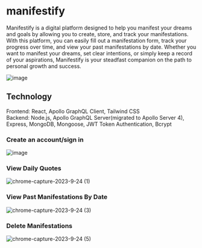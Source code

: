 # manifestify

Manifestify is a digital platform designed to help you manifest your dreams and goals by allowing you to create, store, and track your manifestations. With this platform, you can easily fill out a manifestation form, track your progress over time, and view your past manifestations by date. Whether you want to manifest your dreams, set clear intentions, or simply keep a record of your aspirations, Manifestify is your steadfast companion on the path to personal growth and success.  

![image](https://github.com/jsong73/manifestify/assets/111620893/4025d6d1-3099-4703-8191-9cde1a9a53f8)

## Technology  
Frontend: React, Apollo GraphQL Client, Tailwind CSS  
Backend: Node.js, Apollo GraphQL Server(migrated to Apollo Server 4), Express, MongoDB, Mongoose, JWT Token Authentication, Bcrypt  

### Create an account/sign in

![image](https://github.com/jsong73/manifestify/assets/111620893/853e4ec7-1249-449a-b2c7-f68ae8acef2a)

### View Daily Quotes

![chrome-capture-2023-9-24 (1)](https://github.com/jsong73/manifestify/assets/111620893/b56cef54-707c-4198-94b6-27224151e43e)

### View Past Manifestations By Date

![chrome-capture-2023-9-24 (3)](https://github.com/jsong73/manifestify/assets/111620893/708eb237-1b69-4d1d-b80b-136a14a02c0c)

### Delete Manifestations

![chrome-capture-2023-9-24 (5)](https://github.com/jsong73/manifestify/assets/111620893/6a5424b3-ccc6-45d9-bbcc-2cd5c6d29de3)


